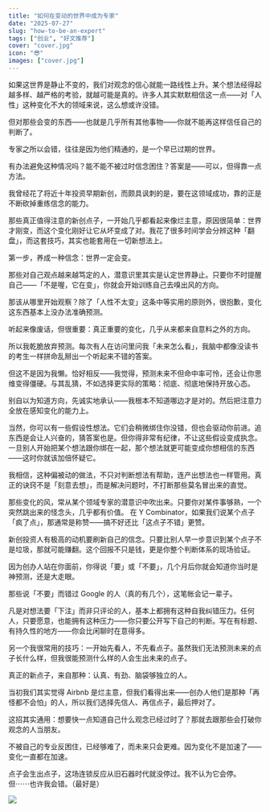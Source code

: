 ```yaml
---
title: "如何在变动的世界中成为专家"
date: "2025-07-27"
slug: "how-to-be-an-expert"
tags: ["创业", "好文推荐"]
cover: "cover.jpg"
icon: "😎"
images: ["cover.jpg"]
---
```

如果这世界是静止不变的，我们对观念的信心就能一路线性上升。某个想法经得起越多样、越严格的考验，就越可能是真的。许多人其实默默相信这一点——对「人性」这种变化不大的领域来说，这么想或许没错。



但对那些会变的东西——也就是几乎所有其他事物——你就不能再这样信任自己的判断了。



专家之所以会错，往往是因为他们精通的，是一个早已过期的世界。



有办法避免这种情况吗？能不能不被过时信念困住？答案是——可以，但得靠一点方法。



我曾经花了将近十年投资早期新创，而颇具讽刺的是，要在这领域成功，靠的正是不断砍掉重练信念的能力。



那些真正值得注意的新创点子，一开始几乎都看起来像烂主意，原因很简单：世界才刚变，而这个变化刚好让它从坏变成了对。我花了很多时间学会分辨这种「翻盘」，而这套技巧，其实也能套用在一切新想法上。



第一步，养成一种信念：世界一定会变。



那些对自己观点越来越笃定的人，潜意识里其实是认定世界静止。只要你不时提醒自己——「不是喔，它在变」，你就会开始训练自己去嗅出风的方向。



那该从哪里开始观察？除了「人性不太变」这条中等实用的原则外，很抱歉，变化这东西基本上没办法准确预测。



听起来像废话，但很重要：真正重要的变化，几乎从来都来自意料之外的方向。



所以我乾脆放弃预测。每次有人在访问里问我「未来怎么看」，我脑中都像没读书的考生一样拼命乱掰出一个听起来不错的答案。



但这不是因为我懒。恰好相反——我觉得，预测未来不但命中率可怜，还会让你思维变得僵硬。与其乱猜，不如选择更实际的策略：彻底、彻底地保持开放心态。



别自以为知道方向，先诚实地承认——我根本不知道哪边才是对的。然后把注意力全放在感知变化的能力上。



当然，你可以有一些假设性想法。它们会稍微绑住你没错，但也会驱动你前进。追东西是会让人兴奋的，猜答案也是。但你得非常有纪律，不让这些假设变成执念。
一旦别人开始把某个想法跟你绑在一起，那个想法就更可能变成你想相信的东西——这时你就该加倍怀疑它。



我相信，这种偏被动的做法，不只对判断想法有帮助，连产出想法也一样管用。真正的诀窍不是「刻意去想」，而是解决问题时，不打断那些莫名冒出来的直觉。



那些变化的风，常从某个领域专家的潜意识中吹出来。只要你对某件事够熟，一个突然跳出来的怪念头，几乎都有价值。
在 Y Combinator，如果我们说某个点子「疯了点」，那通常是称赞——搞不好还比「这点子不错」更赞。



新创投资人有极高的动机要刷新自己的信念。只要比别人早一步意识到某个点子不是垃圾，那就可能赚翻。这个回报不只是钱，更是你整个判断体系的现场验证。



因为创办人站在你面前，你得说「要」或「不要」，几个月后你就会知道你当时是神预测，还是大走眼。



那些说「不要」而错过 Google 的人（真的有几个），这笔帐会记一辈子。



凡是对想法要「下注」而非只评论的人，基本上都拥有这种自我纠错压力。任何人，只要愿意，也能拥有这种压力——你只要公开写下自己的判断。写在有标题、有持久性的地方——你会比闲聊时在意得多。



另一个我很常用的技巧：一开始先看人，不先看点子。虽然我们无法预测未来的点子长什么样，但我很能预测什么样的人会生出未来的点子。



真正的新点子，来自那种：认真、有劲、脑袋够独立的人。



当初我们其实觉得 Airbnb 是烂主意，但我们看得出来——创办人他们是那种「再怪都不会怕」的人，所以我们选择先信人、再信点子，最后押对了。



这招其实通用：想要快一点知道自己什么观念已经过时了？那就去跟那些会打破你观念的人当朋友。



不被自己的专业反困住，已经够难了，而未来只会更难。因为变化不是加速了——变化一直都在加速。



点子会生出点子，这场连锁反应从旧石器时代就没停过。我不认为它会停。
但⋯⋯也许我会错。（最好是）




![](https://prod-files-secure.s3.us-west-2.amazonaws.com/112d0858-5090-4d34-a606-b75eb8d65fd2/46476355-9cf3-4e99-9b7a-3531bc426380/1000202064.png?X-Amz-Algorithm=AWS4-HMAC-SHA256&X-Amz-Content-Sha256=UNSIGNED-PAYLOAD&X-Amz-Credential=ASIAZI2LB46656XMF55Y%2F20250915%2Fus-west-2%2Fs3%2Faws4_request&X-Amz-Date=20250915T143139Z&X-Amz-Expires=3600&X-Amz-Security-Token=IQoJb3JpZ2luX2VjEP7%2F%2F%2F%2F%2F%2F%2F%2F%2F%2FwEaCXVzLXdlc3QtMiJHMEUCIDjo9JGT8cOY0SDwtDEjO4wrxM%2BxKuL4JWanwjgLoCBMAiEAwUWbscnnhjtls9Bw71qnU%2Bm9St7g9n4tU5xUou0PX6sq%2FwMIdxAAGgw2Mzc0MjMxODM4MDUiDOaC0OvYGLrBS1p2TircA6gxzZC6wsudY5Jz84U20pv%2BcdEX7yssGaDaA9MKn7vdn46rhMY2IOtG7a9PL6WbzaqIHVMURKZXvqmObj5Ke9UcNn%2BRtGBXAGlqkDnWUeihFLj2zuaCsv5DPBf0%2FsGuFfeyHXg2jkojUpYuU0rBKCB2LYb4odB2JDV%2BcoPRjlm%2FSRRqYlicX%2BUEL6IjAR%2Fue6dsP%2Bp6diW5Lg%2Feiu8L2mHJRTMqOT%2BjyBXI8ISfaDb%2BZF1RFxo2rpKmwz93Ft8Nz5q8WKY%2B33B2iQEb6LodQCRSb%2BB%2BM3wI%2F4uxHR289T1THqYAxhjFzv2I3KuDIrMbM%2BURJY7gHrRBZDtZfzcMHwb2qr8oLO5LKVDD5hTT4VtpAlCkTg0Edro1G2Rcm2dJQLK%2BNC2libogNCDkkWXSxTzyAIWkL0EiI736mLOX5h8p9ZIIubIDgEZ7MP5vUZl7a13JVc9MK%2FAulK%2FkXTKfn%2Fur10Y6GP7CcGKqLO0hUV3LUy1ZraZW1%2B6Ad8k4X7GB54Ogsbw8OAHe84HwN%2FaVGkyK2RNMIRPliAPGTA5DL3FYOSbt%2F10RXndFN9IALfg1iJglwCAdShia%2FX%2BnyN1AB6t%2FshglMaDAjD4bcekY28scK13X7%2FFiScdeW65tMP60oMYGOqUBeg0Dyio0mZu87dvAuyTBmA0GYH7aINsS9HgxSPosegL%2BI3RQ9LM3JbyrjdCvHZAZxCqNfVLqGTNFOufKtj4%2B86xJxg1f5v0UFG7zKhsWSV5CuRiDxAh0R%2FmGyYachGVQ5FIXBYAg8cDstd1G32Hc%2Bqa%2BTV574nCbzYfLjd13WnjAPZtekHfgSO95ibq5pWGk9ABkOVGiYAepnjE3uI2P2fg%2BM9YK&X-Amz-Signature=6255ac1cb31fefd50054e3bc72bb09094cc81e40a368303bc714d493e1f2eaf1&X-Amz-SignedHeaders=host&x-amz-checksum-mode=ENABLED&x-id=GetObject)

